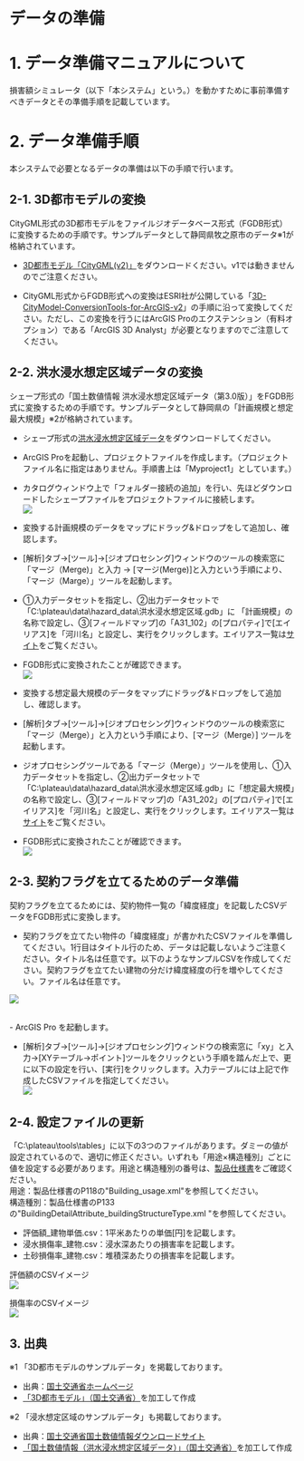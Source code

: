 # データの準備

# 1. データ準備マニュアルについて

損害額シミュレータ（以下「本システム」という。）を動かすために事前準備すべきデータとその準備手順を記載しています。


# 2. データ準備手順

本システムで必要となるデータの準備は以下の手順で行います。



## 2-1. 3D都市モデルの変換
CityGML形式の3D都市モデルをファイルジオデータベース形式（FGDB形式）に変換するための手順です。サンプルデータとして静岡県牧之原市のデータ※1が格納されています。

- [3D都市モデル「CityGML(v2)」](https://www.geospatial.jp/ckan/dataset/plateau)をダウンロードください。v1では動きませんのでご注意ください。

- CityGML形式からFGDB形式への変換はESRI社が公開している「[3D-CityModel-ConversionTools-for-ArcGIS-v2](https://github.com/EsriJapan/3D-CityModel-ConversionTools-for-ArcGIS-v2)」の手順に沿って変換してください。ただし、この変換を行うにはArcGIS Proのエクステンション（有料オプション）である「ArcGIS 3D Analyst」が必要となりますのでご注意してください。



## 2-2. 洪水浸水想定区域データの変換
シェープ形式の「国土数値情報 洪水浸水想定区域データ（第3.0版）」をFGDB形式に変換するための手順です。サンプルデータとして静岡県の「計画規模と想定最大規模」※2が格納されています。

- シェープ形式の[洪水浸水想定区域データ](https://nlftp.mlit.go.jp/ksj/gml/datalist/KsjTmplt-A31-v3_0.html)をダウンロードしてください。

- ArcGIS Proを起動し、プロジェクトファイルを作成します。（プロジェクトファイル名に指定はありません。手順書上は「Myproject1」としています。）

- カタログウィンドウ上で「フォルダー接続の追加」を行い、先ほどダウンロードしたシェープファイルをプロジェクトファイルに接続します。<br>
![](../resources/dataMan/dataMan_001.png)

- 変換する計画規模のデータをマップにドラッグ&ドロップをして追加し、確認します。

- [解析]タブ→[ツール]→[ジオプロセシング]ウィンドウのツールの検索窓に「マージ（Merge)」と入力 → [マージ(Merge)]と入力という手順により、「マージ（Marge）」ツールを起動します。

- ①入力データセットを指定し、②出力データセットで「C:\plateau\data\hazard_data\洪水浸水想定区域.gdb」に 「計画規模」の名称で設定し、③[フィールドマップ]の「A31_102」の[プロパティ]で[エイリアス]を「河川名」と設定し、実行をクリックします。エイリアス一覧は[サイト](https://nlftp.mlit.go.jp/ksj/gml/datalist/KsjTmplt-A31-v3_0.html)をご覧ください。

- FGDB形式に変換されたことが確認できます。<br>
![](../resources/dataMan/dataMan_002.png)

- 変換する想定最大規模のデータをマップにドラッグ&ドロップをして追加し、確認します。

- [解析]タブ→[ツール]→[ジオプロセシング]ウィンドウのツールの検索窓に「マージ（Merge）」と入力という手順により、[マージ（Merge）] ツールを起動します。

- ジオプロセシングツールである「マージ（Merge）」ツールを使用し、①入力データセットを指定し、②出力データセットで「C:\plateau\data\hazard_data\洪水浸水想定区域.gdb」に「想定最大規模」の名称で設定し、③[フィールドマップ]の「A31_202」の[プロパティ]で[エイリアス]を「河川名」と設定し、実行をクリックします。エイリアス一覧は[サイト](https://nlftp.mlit.go.jp/ksj/gml/datalist/KsjTmplt-A31-v3_0.html)をご覧ください。

- FGDB形式に変換されたことが確認できます。<br>
![](../resources/dataMan/dataMan_003.png)



## 2-3. 契約フラグを立てるためのデータ準備
契約フラグを立てるためには、契約物件一覧の「緯度経度」を記載したCSVデータをFGDB形式に変換します。

- 契約フラグを立てたい物件の「緯度経度」が書かれたCSVファイルを準備してください。1行目はタイトル行のため、データは記載しないようご注意ください。タイトル名は任意です。以下のようなサンプルCSVを作成してください。契約フラグを立てたい建物の分だけ緯度経度の行を増やしてください。ファイル名は任意です。<br>

![](../resources/dataMan/dataMan_009.png)

<br>
- ArcGIS Pro を起動します。

- [解析]タブ→[ツール]→[ジオプロセシング]ウィンドウの検索窓に「xy」と入力→[XYテーブル→ポイント]ツールをクリックという手順を踏んだ上で、更に以下の設定を行い、[実行]をクリックします。入力テーブルには上記で作成したCSVファイルを指定してください。<br>
![](../resources/dataMan/dataMan_005.png)



## 2-4. 設定ファイルの更新
「C:\plateau\tools\tables」に以下の3つのファイルがあります。ダミーの値が設定されているので、適切に修正ください。いずれも「用途×構造種別」ごとに値を設定する必要があります。用途と構造種別の番号は、[製品仕様書](https://www.mlit.go.jp/plateau/file/libraries/doc/plateau_doc_0001_ver03.pdf)をご確認ください。<br>
用途：製品仕様書のP118の"Building_usage.xml"を参照してください。<br>
構造種別：製品仕様書のP133の"BuildingDetailAttribute_buildingStructureType.xml "を参照してください。<br>

- 評価額_建物単価.csv：1平米あたりの単価[円]を記載します。
- 浸水損傷率_建物.csv：浸水深あたりの損害率を記載します。
- 土砂損傷率_建物.csv：堆積深あたりの損害率を記載します。<br>

評価額のCSVイメージ<br>
![](../resources/dataMan/dataMan_007.png)

損傷率のCSVイメージ<br>
![](../resources/dataMan/dataMan_008.png)



## 3. 出典
※1 「3D都市モデルのサンプルデータ」を掲載しております。
- 出典：[国土交通省ホームページ](https://www.geospatial.jp/ckan/dataset/plateau)
- [「3D都市モデル」（国土交通省）](https://www.geospatial.jp/ckan/dataset/plateau)を加工して作成

※2 「浸水想定区域のサンプルデータ」も掲載しております。
- 出典：[国土交通省国土数値情報ダウンロードサイト](https://nlftp.mlit.go.jp/ksj/gml/datalist/KsjTmplt-A31-v3_0.html)
- [「国土数値情報（洪水浸水想定区域データ）」（国土交通省）](https://nlftp.mlit.go.jp/ksj/gml/datalist/KsjTmplt-A31-v3_0.html)を加工して作成

